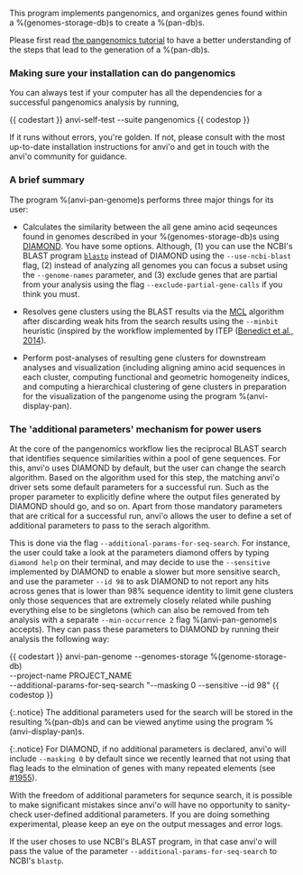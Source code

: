 This program implements pangenomics, and organizes genes found within a %(genomes-storage-db)s to create a %(pan-db)s.

Please first read [the pangenomics tutorial](http://merenlab.org/2016/11/08/pangenomics-v2) to have a better understanding of the steps that lead to the generation of a %(pan-db)s.

### Making sure your installation can do pangenomics

You can always test if your computer has all the dependencies for a successful pangenomics analysis by running,

{{ codestart }}
anvi-self-test --suite pangenomics
{{ codestop }}

If it runs without errors, you're golden. If not, please consult with the most up-to-date installation instructions for anvi'o and get in touch with the anvi'o community for guidance.

### A brief summary

The program %(anvi-pan-genome)s performs three major things for its user:

* Calculates the similarity between the all gene amino acid seqeunces found in genomes described in your %(genomes-storage-db)s using [DIAMOND](https://www.wsi.uni-tuebingen.de/lehrstuehle/algorithms-in-bioinformatics/software/diamond/). You have some options. Although, (1) you can use the NCBI's BLAST program [`blastp`](https://blast.ncbi.nlm.nih.gov/Blast.cgi?PAGE=Proteins) instead of DIAMOND using the `--use-ncbi-blast` flag, (2) instead of analyzing all genomes you can focus a subset using the `--genome-names` parameter, and (3) exclude genes that are partial from your analysis using the flag `--exclude-partial-gene-calls` if you think you must.

* Resolves gene clusters using the BLAST results via the [MCL](http://micans.org/mcl/) algorithm after discarding weak hits from the search results using the `--minbit` heuristic (inspired by the workflow implemented by ITEP ([Benedict et al., 2014](https://bmcgenomics.biomedcentral.com/articles/10.1186/1471-2164-15-8)).

* Perform post-analyses of resulting gene clusters for downstream analyses and visualization (including aligning amino acid sequences in each cluster, computing functional and geometric homogeneity indices, and computing a hierarchical clustering of gene clusters in preparation for the visualization of the pangenome using the program %(anvi-display-pan).

### The 'additional parameters' mechanism for power users

At the core of the pangenomics workflow lies the reciprocal BLAST search that identifies sequence similarities within a pool of gene sequences. For this, anvi'o uses DIAMOND by default, but the user can change the search algorithm. Based on the algorithm used for this step, the matching anvi'o driver sets some default parameters for a successful run. Such as the proper parameter to explicitly define where the output files generated by DIAMOND should go, and so on. Apart from those mandatory parameters that are critical for a successful run, anvi'o allows the user to define a set of additional parameters to pass to the serach algorithm.

This is done via the flag `--additional-params-for-seq-search`. For instance, the user could take a look at the parameters diamond offers by typing `diamond help` on their terminal, and may decide to use the `--sensitive` implemented by DIAMOND to enable a slower but more sensitive search, and use the parameter `--id 98` to ask DIAMOND to not report any hits across genes that is lower than 98% sequence identity to limit gene clusters only those sequences that are extremely closely related while pushing everything else to be singletons (which can also be removed from teh analysis with a separate `--min-occurrence 2` flag %(anvi-pan-genome)s accepts). They can pass these parameters to DIAMOND by running their analysis the following way:

{{ codestart }}
anvi-pan-genome --genomes-storage %(genome-storage-db) \
                --project-name PROJECT_NAME \
                --additional-params-for-seq-search "--masking 0 --sensitive --id 98"
{{ codestop }}

{:.notice}
The additional parameters used for the search will be stored in the resulting %(pan-db)s and can be viewed anytime using the program %(anvi-display-pan)s.

{:.notice}
For DIAMOND, if no additional parameters is declared, anvi'o will include `--masking 0` by default since we recently learned that not using that flag leads to the elmination of genes with many repeated elements (see [#1955](https://github.com/merenlab/anvio/issues/1955)).

With the freedom of additional parameters for sequnce search, it is possible to make significant mistakes since anvi'o will have no opportunity to sanity-check user-defined additional parameters. If you are doing something experimental, please keep an eye on the output messages and error logs.

If the user choses to use NCBI's BLAST program, in that case anvi'o will pass the value of the parameter `--additional-params-for-seq-search` to NCBI's `blastp`.
